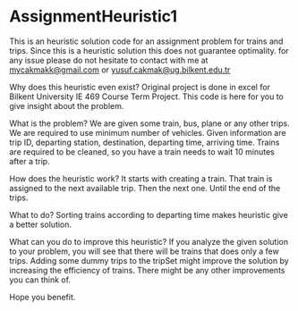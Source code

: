 # AssignmentHeuristic1
This is an heuristic solution code for an assignment problem for trains and trips.
Since this is a heuristic solution this does not guarantee optimality.
for any issue please do not hesitate to contact with me at mycakmakk@gmail.com or yusuf.cakmak@ug.bilkent.edu.tr

Why does this heuristic even exist?
Original project is done in excel for Bilkent University IE 469 Course Term Project.
This code is here for you to give insight about the problem.

What is the problem?
We are given some train, bus, plane or any other trips. We are required to use minimum number of vehicles. Given information are
trip ID, departing station, destination, departing time, arriving time. Trains are required to be cleaned, so you have a train needs
to wait 10 minutes after a trip.

How does the heuristic work?
It starts with creating a train. That train is assigned to the next available trip. Then the next one. Until the end of the trips.

What to do?
Sorting trains according to departing time makes heuristic give a better solution.

What can you do to improve this heuristic?
If you analyze the given solution to your problem, you will see that there will be trains that does only a few trips.
Adding some dummy trips to the tripSet might improve the solution by increasing the efficiency of trains.
There might be any other improvements you can think of.

Hope you benefit.
